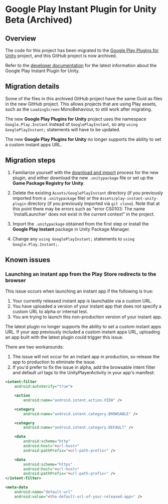 # Google Play Instant Plugin for Unity Beta (Archived)

## Overview

The code for this project has been migrated to the
[Google Play Plugins for Unity](//github.com/google/play-unity-plugins) project,
and this GitHub project is now archived.

Refer to the
[developer documentation](//developer.android.com/topic/google-play-instant/getting-started/game-unity-plugin)
for the latest information about the Google Play Instant Plugin for Unity.

## Migration details

Some of the files in this archived GitHub project have the same Guid as files in
the new GitHub project. This allows projects that are using Play assets, such as
the `LoadingScreen` MonoBehaviour, to still work after migrating.

The new **Google Play Plugins for Unity** project uses the namespace
`Google.Play.Instant` instead of `GooglePlayInstant`, so any `using
GooglePlayInstant;` statements will have to be updated.

The new **Google Play Plugins for Unity** no longer supports the ability to set a custom instant apps URL.

## Migration steps

1.  Familiarize yourself with the
    [download and import](//developer.android.com/topic/google-play-instant/getting-started/game-unity-plugin#import-plugin)
    process for the new plugin, and either download the new `.unitypackage` file
    or set up the **Game Package Registry for Unity**.

1.  Delete the existing `Assets/GooglePlayInstant` directory (if you previously
    imported from a `.unitypackage` file) or the
    `Assets/play-instant-unity-plugin` directory (if you previously imported via
    `git clone`). Note that at this point there may be errors such as "error
    CS0103: The name `InstallLauncher' does not exist in the current context" in
    the project.

1.  Import the `.unitypackage` obtained from the first step or install the
    **Google Play Instant** package in Unity Package Manager.

1.  Change any `using GooglePlayInstant;` statements to `using
    Google.Play.Instant;`.

## Known issues

### Launching an instant app from the Play Store redirects to the browser

This issue occurs when launching an instant app if the following is true:
1. Your currently released instant app is launchable via a custom URL.
1. You have uploaded a version of your instant app that does not specify a custom URL to alpha or internal test.
1. You are trying to launch this non-production version of your instant app.

The latest plugin no longer supports the ability to set a custom instant apps URL. If your app previously included a custom instant apps URL, uploading an app built with the latest plugin could trigger this issue.

There are two workarounds:
1. The issue will not occur for an instant app in production, so release the app to production to eliminate the issue.
1. If you'd prefer to fix the issue in alpha, add the browsable intent filter and default url tags to the UnityPlayerActivity in your app's manifest:
```xml
<intent-filter
    android:autoVerify="true">

    <action
        android:name="android.intent.action.VIEW" />

    <category
        android:name="android.intent.category.BROWSABLE" />

    <category
        android:name="android.intent.category.DEFAULT" />

    <data
        android:scheme="http"
        android:host="<url-host>"
        android:pathPrefix="<url-path-prefix>" />

    <data
        android:scheme="https"
        android:host="<url-host>"
        android:pathPrefix="<url-path-prefix>" />
</intent-filter>

<meta-data
    android:name="default-url"
    android:value="<the-default-url-of-your-released-app>" />

```